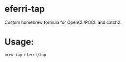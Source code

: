 # eferri-tap
Custom homebrew formula for OpenCL/POCL and catch2.

# Usage:
```
brew tap eferri/tap
```